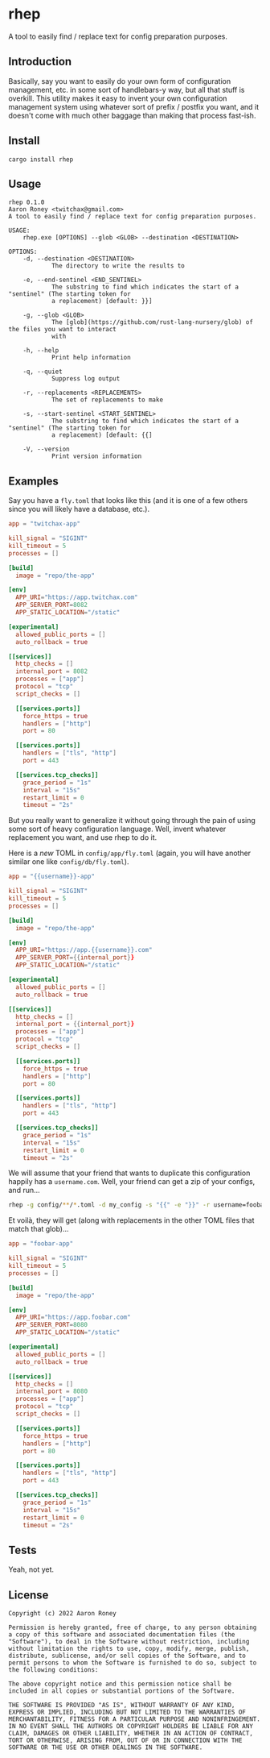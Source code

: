 # rhep

A tool to easily find / replace text for config preparation purposes.

## Introduction

Basically, say you want to easily do your own form of configuration management, etc. 
in some sort of handlebars-y way, but all that stuff is overkill.  This utility makes it
easy to invent your own configuration management system using whatever sort of prefix
/ postfix you want, and it doesn't come with much other baggage than making that process
fast-ish.

## Install

```
cargo install rhep
```

## Usage

```
rhep 0.1.0
Aaron Roney <twitchax@gmail.com>
A tool to easily find / replace text for config preparation purposes.

USAGE:
    rhep.exe [OPTIONS] --glob <GLOB> --destination <DESTINATION>

OPTIONS:
    -d, --destination <DESTINATION>
            The directory to write the results to

    -e, --end-sentinel <END_SENTINEL>
            The substring to find which indicates the start of a "sentinel" (The starting token for
            a replacement) [default: }}]

    -g, --glob <GLOB>
            The [glob](https://github.com/rust-lang-nursery/glob) of the files you want to interact
            with

    -h, --help
            Print help information

    -q, --quiet
            Suppress log output

    -r, --replacements <REPLACEMENTS>
            The set of replacements to make

    -s, --start-sentinel <START_SENTINEL>
            The substring to find which indicates the start of a "sentinel" (The starting token for
            a replacement) [default: {{]

    -V, --version
            Print version information
```

## Examples

Say you have a `fly.toml` that looks like this (and it is one of a few others since you will likely have a database, etc.).

```toml
app = "twitchax-app"

kill_signal = "SIGINT"
kill_timeout = 5
processes = []

[build]
  image = "repo/the-app"

[env]
  APP_URI="https://app.twitchax.com"
  APP_SERVER_PORT=8082
  APP_STATIC_LOCATION="/static"

[experimental]
  allowed_public_ports = []
  auto_rollback = true

[[services]]
  http_checks = []
  internal_port = 8082
  processes = ["app"]
  protocol = "tcp"
  script_checks = []

  [[services.ports]]
    force_https = true
    handlers = ["http"]
    port = 80

  [[services.ports]]
    handlers = ["tls", "http"]
    port = 443

  [[services.tcp_checks]]
    grace_period = "1s"
    interval = "15s"
    restart_limit = 0
    timeout = "2s"
```

But you really want to generalize it without going through the pain of using some sort of heavy
configuration language.  Well, invent whatever replacement you want, and use rhep to do it.

Here is a _new_ TOML in `config/app/fly.toml` (again, you will have another similar one like `config/db/fly.toml`).

```toml
app = "{{username}}-app"

kill_signal = "SIGINT"
kill_timeout = 5
processes = []

[build]
  image = "repo/the-app"

[env]
  APP_URI="https://app.{{username}}.com"
  APP_SERVER_PORT={{internal_port}}
  APP_STATIC_LOCATION="/static"

[experimental]
  allowed_public_ports = []
  auto_rollback = true

[[services]]
  http_checks = []
  internal_port = {{internal_port}}
  processes = ["app"]
  protocol = "tcp"
  script_checks = []

  [[services.ports]]
    force_https = true
    handlers = ["http"]
    port = 80

  [[services.ports]]
    handlers = ["tls", "http"]
    port = 443

  [[services.tcp_checks]]
    grace_period = "1s"
    interval = "15s"
    restart_limit = 0
    timeout = "2s"
```

We will assume that your friend that wants to duplicate this configuration happily has a `username.com`.
Well, your friend can get a zip of your configs, and run...

```bash
rhep -g config/**/*.toml -d my_config -s "{{" -e "}}" -r username=foobar -r internal_port=8080
```

Et voilà, they will get (along with replacements in the other TOML files that match that glob)...

```toml
app = "foobar-app"

kill_signal = "SIGINT"
kill_timeout = 5
processes = []

[build]
  image = "repo/the-app"

[env]
  APP_URI="https://app.foobar.com"
  APP_SERVER_PORT=8080
  APP_STATIC_LOCATION="/static"

[experimental]
  allowed_public_ports = []
  auto_rollback = true

[[services]]
  http_checks = []
  internal_port = 8080
  processes = ["app"]
  protocol = "tcp"
  script_checks = []

  [[services.ports]]
    force_https = true
    handlers = ["http"]
    port = 80

  [[services.ports]]
    handlers = ["tls", "http"]
    port = 443

  [[services.tcp_checks]]
    grace_period = "1s"
    interval = "15s"
    restart_limit = 0
    timeout = "2s"
```


## Tests

Yeah, not yet.

## License

```
Copyright (c) 2022 Aaron Roney

Permission is hereby granted, free of charge, to any person obtaining a copy of this software and associated documentation files (the "Software"), to deal in the Software without restriction, including without limitation the rights to use, copy, modify, merge, publish, distribute, sublicense, and/or sell copies of the Software, and to permit persons to whom the Software is furnished to do so, subject to the following conditions:

The above copyright notice and this permission notice shall be included in all copies or substantial portions of the Software.

THE SOFTWARE IS PROVIDED "AS IS", WITHOUT WARRANTY OF ANY KIND, EXPRESS OR IMPLIED, INCLUDING BUT NOT LIMITED TO THE WARRANTIES OF MERCHANTABILITY, FITNESS FOR A PARTICULAR PURPOSE AND NONINFRINGEMENT. IN NO EVENT SHALL THE AUTHORS OR COPYRIGHT HOLDERS BE LIABLE FOR ANY CLAIM, DAMAGES OR OTHER LIABILITY, WHETHER IN AN ACTION OF CONTRACT, TORT OR OTHERWISE, ARISING FROM, OUT OF OR IN CONNECTION WITH THE SOFTWARE OR THE USE OR OTHER DEALINGS IN THE SOFTWARE.
```